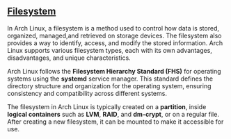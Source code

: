 ## [Filesystem](https://github.com/shaun-barnard/linux-system-administration/blob/main/arch-linux/filesystem.md)

In Arch Linux, a filesystem is a method used to control how data is stored, organized, managed,and retrieved on storage devices. The filesystem also provides a way to identify, access, and modify the stored information. Arch Linux supports various filesystem types, each with its own advantages, disadvantages, and unique characteristics.

Arch Linux follows the **Filesystem Hierarchy Standard (FHS)** for operating systems using the **systemd** service manager. This standard defines the directory structure and organization for the operating system, ensuring consistency and compatibility across different systems.

The filesystem in Arch Linux is typically created on a **partition**, inside **logical containers** such as **LVM**, **RAID**, and **dm-crypt**, or on a regular file. After creating a new filesystem, it can be mounted to make it accessible for use.